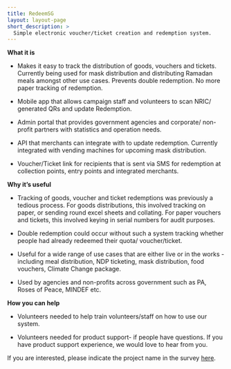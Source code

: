 ```yaml
---
title: RedeemSG
layout: layout-page
short_description: >
  Simple electronic voucher/ticket creation and redemption system.
---
```


**What it is**

- Makes it easy to track the distribution of goods, vouchers and tickets. Currently being used for mask distribution and distributing Ramadan meals amongst other use cases. Prevents double redemption. No more paper tracking of redemption.

- Mobile app that allows campaign staff and volunteers to scan NRIC/ generated QRs and update Redemption.

- Admin portal that provides government agencies and corporate/ non-profit partners with statistics and operation needs.

- API that merchants can integrate with to update redemption. Currently integrated with vending machines for upcoming mask distribution.

- Voucher/Ticket link for recipients that is sent via SMS for redemption at collection points, entry points and integrated merchants.

**Why it’s useful**

- Tracking of goods, voucher and ticket redemptions was previously a tedious process. For goods distributions, this involved tracking on paper, or sending round excel sheets and collating. For paper vouchers and tickets, this involved keying in serial numbers for audit purposes.

- Double redemption could occur without such a system tracking whether people had already redeemed their quota/ voucher/ticket.

- Useful for a wide range of use cases that are either live or in the works - including meal distribution, NDP ticketing, mask distribution, food vouchers, Climate Change package.

- Used by agencies and non-profits across government such as PA, Roses of Peace, MINDEF etc.

**How you can help**

- Volunteers needed to help train volunteers/staff on how to use our system.

- Volunteers needed for product support- if people have questions. If you have product support experience, we would love to hear from you.

If you are interested, please indicate the project name in the survey [here](https://go.gov.sg/govtech-volunteers).
